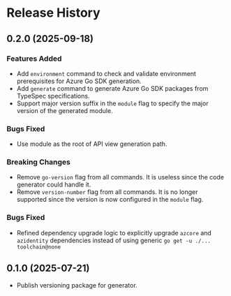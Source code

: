 # Release History

## 0.2.0 (2025-09-18)

### Features Added

- Add `environment` command to check and validate environment prerequisites for Azure Go SDK generation.
- Add `generate` command to generate Azure Go SDK packages from TypeSpec specifications.
- Support major version suffix in the `module` flag to specify the major version of the generated module.

### Bugs Fixed

- Use module as the root of API view generation path.

### Breaking Changes

- Remove `go-version` flag from all commands. It is useless since the code generator could handle it.
- Remove `version-number` flag from all commands. It is no longer supported since the version is now configured in the `module` flag.

### Bugs Fixed

- Refined dependency upgrade logic to explicitly upgrade `azcore` and `azidentity` dependencies instead of using generic `go get -u ./... toolchain@none`

## 0.1.0 (2025-07-21)
- Publish versioning package for generator.
